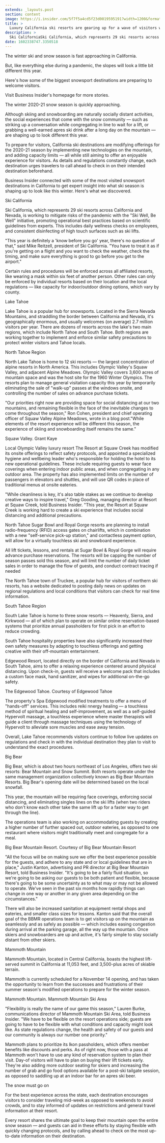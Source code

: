 ```yaml
--- 
extends: _layouts.post 
section: content 
image: https://i.insider.com/5f7f5a4cd5f23d0019595191?width=1200&format=jpeg 
title: > 
  Luxury California ski resorts are gearing up for a wave of visitors with slope reservations and touchless massages 
description: > 
  Ski CaliforniaSki California, which represents 29 ski resorts across California and Nevada, is working to mitigate risks of the pandemic with the "Ski Well, Be Well" initiative, promoting operational best practices based on scientific guidelines from experts."This year is definitely a 'know before you go' year, there's no question of that," said Mike Reitzell, president of Ski California.North Tahoe RegionNorth Lake Tahoe is home to 12 ski resorts — the largest concentration of alpine resorts in North America.Both resorts operate under the same management organization collectively known as Big Bear Mountain Resorts.Mammoth Mountain Ski Area"Flexibility is really the name of our game this season," Lauren Burke, communications director of Mammoth Mountain Ski Area, told Business Insider. 
date: 1602338747.3350518 
--- 
```

The winter ski and snow season is fast approaching in California.

But, like everything else during a pandemic, the slopes will look a little bit different this year.

Here's how some of the biggest snowsport destinations are preparing to welcome visitors.

Visit Business Insider's homepage for more stories.

The winter 2020-21 snow season is quickly approaching.

Although skiing and snowboarding are naturally socially distant activities, the social experiences that come with the snow community — such as striking up a conversation while congregating in line to wait for a lift, or grabbing a well-earned apres ski drink after a long day on the mountain — are shaping up to look different this year.

To prepare for visitors, California ski destinations are modifying offerings for the 2020-21 season by implementing new technologies on the mountain, and adding capacity limits — all while still aiming to offer an enjoyable experience for visitors. As details and regulations constantly change, each destination urges travelers to call ahead to check in on their intended destination beforehand.

Business Insider connected with some of the most visited snowsport destinations in California to get expert insight into what ski season is shaping up to look like this winter. Here's what we discovered.

Ski California

Ski California, which represents 29 ski resorts across California and Nevada, is working to mitigate risks of the pandemic with the "Ski Well, Be Well" initiative, promoting operational best practices based on scientific guidelines from experts. This includes daily wellness checks on employees, and consistent disinfecting of high touch surfaces such as ski lifts.

"This year is definitely a 'know before you go' year, there's no question of that," said Mike Reitzell, president of Ski California. "You have to treat it as if you're getting on a flight and you want to check the weather, check the timing, and make sure everything is good to go before you get to the airport."

Certain rules and procedures will be enforced across all affiliated resorts, like wearing a mask within six feet of another person. Other rules can only be enforced by individual resorts based on their location and the local regulations — like capacity for indoor/outdoor dining options, which vary by county.

Lake Tahoe

Lake Tahoe is a popular hub for snowsports. Located in the Sierra Nevada Mountains, and straddling the border between California and Nevada, it's geographically enormous, and usually welcomes (on average) 2.7 million visitors per year. There are dozens of resorts across the lake's two main regions, which include North Tahoe and South Tahoe. Both regions are working together to implement and enforce similar safety precautions to protect winter visitors and Tahoe locals.

North Tahoe Region

North Lake Tahoe is home to 12 ski resorts — the largest concentration of alpine resorts in North America. This includes Olympic Valley's Squaw Valley, and adjacent Alpine Meadows. Olympic Valley covers 3,600 acres of mountain space and was the host site for the 1960 Winter Olympics. The resorts plan to manage general visitation capacity this year by temporarily eliminating the sale of "walk-up" passes at the windows onsite, and controlling the number of sales on advance purchase tickets.

"Our priorities right now are providing space for social distancing at our two mountains, and remaining flexible in the face of the inevitable changes to come throughout the season," Ron Cohen, president and chief operating officer of Squaw Valley Alpine Meadows, wrote in a blog post."While elements of the resort experience will be different this season, the experience of skiing and snowboarding itself remains the same."

Squaw Valley. Grant Kaye

Local Olympic Valley luxury resort The Resort at Squaw Creek has modified its onsite offerings to reflect safety protocols, and appointed a specialized hygiene and wellbeing leader who's responsible for holding the hotel to its new operational guidelines. These include requiring guests to wear face coverings when entering indoor public areas, and when congregating in any outdoor area. The property has also implemented limits on the number of passengers in elevators and shuttles, and will use QR codes in place of traditional menus at onsite eateries.

"While cleanliness is key, it's also table stakes as we continue to develop creative ways to inspire travel," Greg Gooding, managing director at Resort at Squaw Creek, told Business Insider. "This year, the Resort at Squaw Creek is working hard to create a ski experience that includes social distancing and additional precautions.

North Tahoe Sugar Bowl and Royal Gorge resorts are planning to install radio-frequency (RFID) access gates on chairlifts, which in combination with a new "self-service pick-up station," and contactless payment option, will allow for a virtually touchless ski and snowboard experience.

All lift tickets, lessons, and rentals at Sugar Bowl & Royal Gorge will require advance purchase reservations. The resorts will be capping the number of season passes sold this season, and will limit the number of daily ticket sales in order to manage the flow of guests, and conduct contract tracing if needed

The North Tahoe town of Truckee, a popular hub for visitors of northern ski resorts, has a website dedicated to posting daily news on updates on regional regulations and local conditions that visitors can check for real time information.

South Tahoe Region

South Lake Tahoe is home to three snow resorts — Heavenly, Sierra, and Kirkwood — all of which plan to operate on similar online reservation-based systems that prioritize annual passholders for first pick in an effort to reduce crowding.

South Tahoe hospitality properties have also significantly increased their own safety measures by adapting to touchless offerings and getting creative with their off-mountain entertainment.

Edgewood Resort, located directly on the border of California and Nevada in South Tahoe, aims to offer a relaxing experience centered around physical distancing. Upon check-in, guests will receive a welcome pack that includes a custom face mask, hand sanitizer, and wipes for additional on-the-go safety.

The Edgewood Tahoe. Courtesy of Edgewood Tahoe

The property's Spa Edgewood modified treatments to offer a menu of "hands-off" services. This includes reiki nnergy healing — a touchless method of spiritual healing and self-improvement, as well as a self-guided Hypervolt massage, a touchless experience where master therapists will guide a client through massage techniques using the technology of Hypervolt to alleviate sore muscles and ease away tension.

Overall, Lake Tahoe recommends visitors continue to follow live updates on regulations and check in with the individual destination they plan to visit to understand the exact procedures.

Big Bear

Big Bear, which is about two hours northeast of Los Angeles, offers two ski resorts: Bear Mountain and Snow Summit. Both resorts operate under the same management organization collectively known as Big Bear Mountain Resorts. Big Bear's opening date will be determined based on the local snowfall.

This year, the mountain will be requiring face coverings, enforcing social distancing, and eliminating singles lines on the ski lifts (when two riders who don't know each other take the same lift up for a faster way to get through the line).

The operations team is also working on accommodating guests by creating a higher number of further spaced out, outdoor eateries, as opposed to one restaurant where visitors might traditionally meet and congregate for a meal.

Big Bear Mountain Resort. Courtesy of Big Bear Mountain Resort

"All the focus will be on making sure we offer the best experience possible for the guests, and adhere to any state and or local guidelines that are in place," Justin Kanton, advertising and PR director at Big Bear Mountain Resort, told Business Insider. "It's going to be a fairly fluid situation, so we're going to be asking our guests to be both patient and flexible, because there's going to be some uncertainty as to what may or may not be allowed to operate. We've seen in the past six months how rapidly things can change in one way or another in any given area depending on the circumstances."

There will also be increased sanitation at equipment rental shops and eateries, and smaller class sizes for lessons. Kanton said that the overall goal of the BBMR operations team is to get visitors up on the mountain as seamlessly and as safely as possible — which includes easing congestion during arrival at the parking garage, all the way up the mountain. Once skiers and snowboarders are up and active, it's fairly simple to stay socially distant from other skiers.

Mammoth Mountain

Mammoth Mountain, located in Central California, boasts the highest lift-served summit in California at 11,053 feet, and 3,500-plus acres of skiable terrain.

Mammoth is currently scheduled for a November 14 opening, and has taken the opportunity to learn from the successes and frustrations of their summer season's modified operations to prepare for the winter season.

Mammoth Mountain. Mammoth Mountain Ski Area

"Flexibility is really the name of our game this season," Lauren Burke, communications director of Mammoth Mountain Ski Area, told Business Insider. "We have to be flexible on the resort operations side; guests are going to have to be flexible with what conditions and capacity might look like. As state regulations change, the health and safety of our guests and our community is always our number one priority."

Mammoth plans to prioritize its Ikon passholders, which offers member benefits like discounts and perks. As of right now, those with a pass at Mammoth won't have to use any kind of reservation system to plan their visit. Day-of visitors will have to plan on buying their lift tickets early. They're also adding more outdoor seating for skiers and increasing the number of grab and go food options available for a post-ski tailgate session, as opposed to saddling up at an indoor bar for an apres ski beer.

The snow must go on

For the best experience across the state, each destination encourages visitors to consider traveling mid-week as opposed to weekends to avoid crowds, and to stay informed of updates on restrictions and general travel information at their resort.

Every resort shares the ultimate goal to keep their mountain open the entire snow season — and guests can aid in these efforts by staying flexible with quickly changing protocols, and by calling ahead to check on the most up-to-date information on their destination.